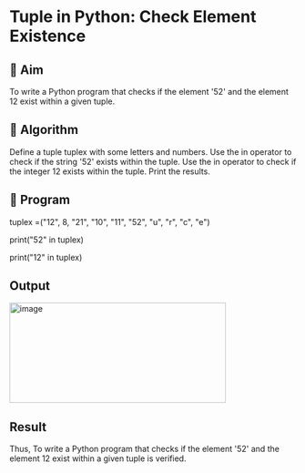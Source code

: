 # Tuple in Python: Check Element Existence

## 🎯 Aim
To write a Python program that checks if the element '52' and the element 12 exist within a given tuple.

## 🧠 Algorithm
Define a tuple tuplex with some letters and numbers.
Use the in operator to check if the string '52' exists within the tuple.
Use the in operator to check if the integer 12 exists within the tuple.
Print the results.

## 🧾 Program
tuplex =("12", 8, "21", "10", "11", "52", "u", "r", "c", "e")

print("52" in tuplex)

print("12" in tuplex)

## Output
<img width="380" height="176" alt="image" src="https://github.com/user-attachments/assets/7e4b6ecf-0be8-4bde-b54e-132109a5d94e" />

## Result
Thus, To write a Python program that checks if the element '52' and the element 12 exist within a given tuple is verified.
